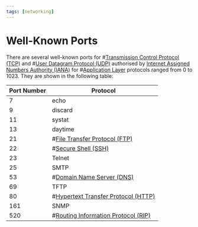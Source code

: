 ```yaml
---
tags: [networking]
---
```


# Well-Known Ports

There are several well-known ports for #[Transmission Control Protocol (TCP)](202206151232.md)
and #[User Datagram Protocol (UDP)](202206151759.md) authorised by
[Internet Assigned Numbers Authority (IANA)](202210010901.md) for #[Application Layer](202206131856.md)
protocols ranged from 0 to 1023. They are shown in the following table:

| Port Number | Protocol                                               |
| ----------- | -----------------                                      |
| 7           | echo                                                   |
| 9           | discard                                                |
| 11          | systat                                                 |
| 13          | daytime                                                |
| 21          | #[File Transfer Protocol (FTP)](202210221515.md)       |
| 22          | #[Secure Shell (SSH)](202205191908.md)                 |
| 23          | Telnet                                                 |
| 25          | SMTP                                                   |
| 53          | #[Domain Name Server (DNS)](202209300947.md)           |
| 69          | TFTP                                                   |
| 80          | #[Hypertext Transfer Protocol (HTTP)](202202211439.md) |
| 161         | SNMP                                                   |
| 520         | #[Routing Information Protocol (RIP)](202210160908.md) |
